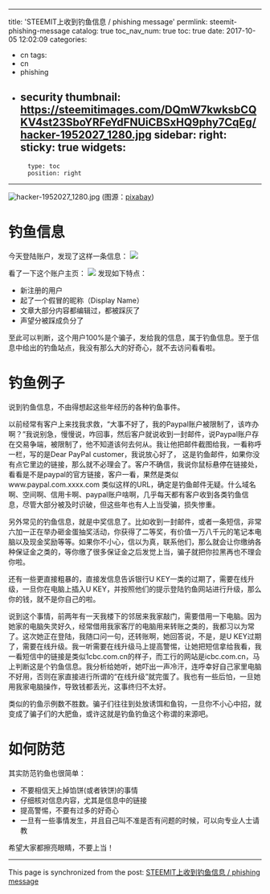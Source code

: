 
---
title: 'STEEMIT上收到钓鱼信息 / phishing message'
permlink: steemit-phishing-message
catalog: true
toc_nav_num: true
toc: true
date: 2017-10-05 12:02:09
categories:
- cn
tags:
- cn
- phishing
- security
thumbnail: https://steemitimages.com/DQmW7kwksbCQKV4st23SboYRFeYdFNUiCBSxHQ9phy7CqEg/hacker-1952027_1280.jpg
sidebar:
    right:
        sticky: true
widgets:
    -
        type: toc
        position: right
---


![hacker-1952027_1280.jpg](https://steemitimages.com/DQmW7kwksbCQKV4st23SboYRFeYdFNUiCBSxHQ9phy7CqEg/hacker-1952027_1280.jpg)
(图源：[pixabay](https://pixabay.com))

# 钓鱼信息

今天登陆账户，发现了这样一条信息：
![](https://steemitimages.com/DQmXtDBgavSxkTsYqQJSHFh3S3RkhTmd3ACh4uu1D3fjoDF/image.png)

看了一下这个账户主页：
![](https://steemitimages.com/DQmcdcesHmsiqHBQreuY75Qav2xfsS2XBxBJDfwrpHXTrpa/image.png)
发现如下特点：
* 新注册的用户
* 起了一个假冒的昵称（Display Name）
* 文章大部分内容都编辑过，都被踩灰了
* 声望分被踩成负分了

至此可以判断，这个用户100%是个骗子，发给我的信息，属于钓鱼信息。至于信息中给出的钓鱼站点，我没有那么大的好奇心，就不去访问看看啦。

# 钓鱼例子

说到钓鱼信息，不由得想起这些年经历的各种钓鱼事件。

以前经常有客户上来找我求救，“大事不好了，我的Paypal账户被限制了，该咋办啊？”我说别急，慢慢说，咋回事，然后客户就说收到一封邮件，说Paypal账户存在交易争端，被限制了，他不知道该何去何从。我让他把邮件截图给我，一看称呼一栏，写的是Dear PayPal customer，我说放心好了， 这是钓鱼邮件，如果你没有点它里边的链接，那么就不必理会了。客户不确信，我说你鼠标悬停在链接处，看看是不是paypal的官方链接，客户一看，果然是类似www.paypal.com.xxxx.com 类似这样的URL，确定是钓鱼邮件无疑。什么域名啊、空间啊、信用卡啊、paypal账户啥啊，几乎每天都有客户收到各类钓鱼信息，尽管大部分被及时识破，但这些年也有人上当受骗，损失惨重。

另外常见的钓鱼信息，就是中奖信息了。比如收到一封邮件，或者一条短信，非常六加一正在举办砸金蛋抽奖活动，你获得了二等奖，有价值一万八千元的笔记本电脑以及现金奖励等等。如果你不小心，信以为真，联系他们，那么就会让你缴纳各种保证金之类的，等你缴了很多保证金之后发觉上当，骗子就把你拉黑再也不理会你啦。

还有一些更直接粗暴的，直接发信息告诉银行U KEY一类的过期了，需要在线升级，一旦你在电脑上插入U KEY，并按照他们的提示登陆钓鱼网站进行升级，那么你的钱，就不是你自己的啦。

说到这个事情，前两年有一天我楼下的邻居来我家敲门，需要借用一下电脑。因为她家的电脑失灵好久，经常借用我家客厅的电脑用来转账之类的，我都习以为常了。这次她正在登陆，我随口问一句，还转账啊，她回答说，不是，是U KEY过期了，需要在线升级。我一听需要在线升级马上提高警惕，让她把短信拿给我看，我一看短信中的链接是类似1cbc.com.cn的样子，而工行的网站是icbc.com.cn，马上判断这是个钓鱼信息。我分析给她听，她吓出一声冷汗，连呼幸好自己家里电脑不好用，否则在家直接进行所谓的“在线升级”就完蛋了。我也有一些后怕，一旦她用我家电脑操作，导致钱都丢光，这事终归不太好。

类似的钓鱼示例数不胜数。骗子们往往到处放诱饵和鱼钩，一旦你不小心中招，就变成了骗子们的大肥鱼，或许这就是钓鱼钓鱼这个称谓的来源吧。

# 如何防范

其实防范钓鱼也很简单：
* 不要相信天上掉馅饼(或者铁饼)的事情
* 仔细核对信息内容，尤其是信息中的链接
* 提高警惕，不要有过多的好奇心
* 一旦有一些事情发生，并且自己叫不准是否有问题的时候，可以向专业人士请教

希望大家都擦亮眼睛，不要上当！

- - -

This page is synchronized from the post: [STEEMIT上收到钓鱼信息 / phishing message](https://steemit.com/@oflyhigh/steemit-phishing-message)
